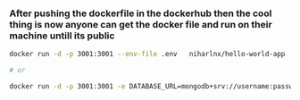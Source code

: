 
### After pushing the dockerfile in the dockerhub then the cool thing is now anyone can get the docker file and run on their machine untill its public

```sh
docker run -d -p 3001:3001 --env-file .env   niharlnx/hello-world-app 

# or

docker run -d -p 3001:3001 -e DATABASE_URL=mongodb+srv://username:password@cluster0.kpsu7.mongodb.net/users   niharlnx/hello-world-app
```